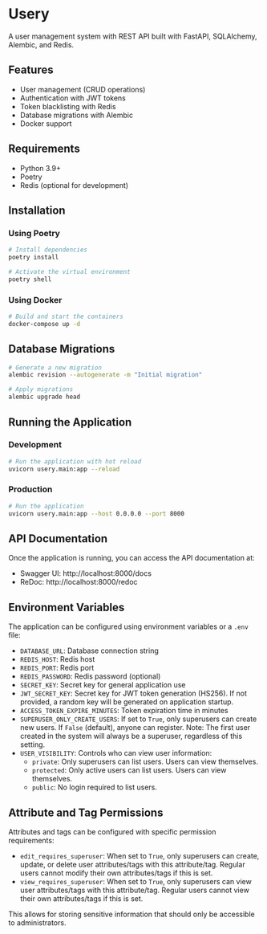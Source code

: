 # Usery

A user management system with REST API built with FastAPI, SQLAlchemy, Alembic, and Redis.

## Features

- User management (CRUD operations)
- Authentication with JWT tokens
- Token blacklisting with Redis
- Database migrations with Alembic
- Docker support

## Requirements

- Python 3.9+
- Poetry
- Redis (optional for development)

## Installation

### Using Poetry

```bash
# Install dependencies
poetry install

# Activate the virtual environment
poetry shell
```

### Using Docker

```bash
# Build and start the containers
docker-compose up -d
```

## Database Migrations

```bash
# Generate a new migration
alembic revision --autogenerate -m "Initial migration"

# Apply migrations
alembic upgrade head
```

## Running the Application

### Development

```bash
# Run the application with hot reload
uvicorn usery.main:app --reload
```

### Production

```bash
# Run the application
uvicorn usery.main:app --host 0.0.0.0 --port 8000
```

## API Documentation

Once the application is running, you can access the API documentation at:

- Swagger UI: http://localhost:8000/docs
- ReDoc: http://localhost:8000/redoc

## Environment Variables

The application can be configured using environment variables or a `.env` file:

- `DATABASE_URL`: Database connection string
- `REDIS_HOST`: Redis host
- `REDIS_PORT`: Redis port
- `REDIS_PASSWORD`: Redis password (optional)
- `SECRET_KEY`: Secret key for general application use
- `JWT_SECRET_KEY`: Secret key for JWT token generation (HS256). If not provided, a random key will be generated on application startup.
- `ACCESS_TOKEN_EXPIRE_MINUTES`: Token expiration time in minutes
- `SUPERUSER_ONLY_CREATE_USERS`: If set to `True`, only superusers can create new users. If `False` (default), anyone can register. Note: The first user created in the system will always be a superuser, regardless of this setting.
- `USER_VISIBILITY`: Controls who can view user information:
  - `private`: Only superusers can list users. Users can view themselves.
  - `protected`: Only active users can list users. Users can view themselves.
  - `public`: No login required to list users.

## Attribute and Tag Permissions

Attributes and tags can be configured with specific permission requirements:

- `edit_requires_superuser`: When set to `True`, only superusers can create, update, or delete user attributes/tags with this attribute/tag. Regular users cannot modify their own attributes/tags if this is set.
- `view_requires_superuser`: When set to `True`, only superusers can view user attributes/tags with this attribute/tag. Regular users cannot view their own attributes/tags if this is set.

This allows for storing sensitive information that should only be accessible to administrators.